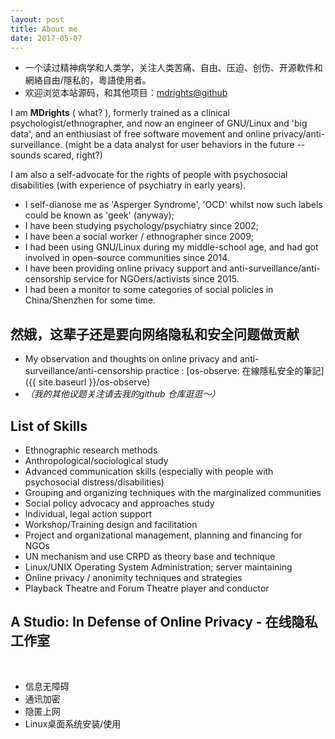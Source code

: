 ```yaml
---
layout: post
title: About me
date: 2017-05-07
---
```


- 一个读过精神病学和人类学，关注人类苦痛、自由、压迫、创伤、开源軟件和網絡自由/隱私的，粵語使用者。
- 欢迎浏览本站源码，和其他项目：[mdrights@github](https://github.com/mdrights)


I am **MDrights** ( what? ), formerly trained as a clinical psychologist/ethnographer, and now an engineer of GNU/Linux and 'big data', and an enthiusiast of free software movement and online privacy/anti-surveillance. (might be a data analyst for user behaviors in the future -- sounds scared, right?)   

I am also a self-advocate for the rights of people with psychosocial disabilities (with experience of psychiatry in early years).

- I self-dianose me as 'Asperger Syndrome', 'OCD' whilst now such labels could be known as 'geek' (anyway);
- I have been studying psychology/psychiatry since 2002; 
- I have been a social worker / ethnographer since 2009;
- I had been using GNU/Linux during my middle-school age, and had got involved in open-source communities since 2014.
- I have been providing online privacy support and anti-surveillance/anti-censorship service for NGOers/activists since 2015.
- I had been a monitor to some categories of social policies in China/Shenzhen for some time.

## 然娥，这辈子还是要向网络隐私和安全问题做贡献
<!-- 
- A collaborative platform for social policy participation in China: [mirror-CN: 鏡像拆那——公共政策參與平臺 ]({{ site.baseurl }}/mirror-CN)  
- Psychiatric survivor movement in China: [超越精神醫學——精神科倖存者運動]({{ site.baseurl }}/beyond-psychiatry)  
-->
- My observation and thoughts on online privacy and anti-surveillance/anti-censorship practice : [os-observe: 在線隱私安全的筆記]({{ site.baseurl }}/os-observe)
- _（我的其他议题关注请去我的github 仓库逛逛～）_

## List of Skills
- Ethnographic research methods
- Anthropological/sociological study
- Advanced communication skills (especially with people with psychosocial distress/disabilities)
- Grouping and organizing techniques with the marginalized communities
- Social policy advocacy and approaches study
- Individual, legal action support 
- Workshop/Training design and facilitation
- Project and organizational management, planning and financing for NGOs
- UN mechanism and use CRPD as theory base and technique
- Linux/UNIX Operating System Administration; server maintaining 
- Online privacy / anonimity techniques and strategies
- Playback Theatre and Forum Theatre player and conductor


## A Studio: In Defense of Online Privacy - 在线隐私工作室

<br />

- 信息无障碍
- 通讯加密  
- 隐匿上网  
- Linux桌面系统安装/使用
